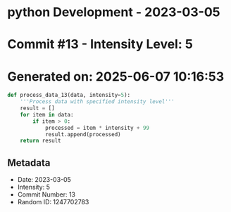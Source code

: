 ﻿# python Development - 2023-03-05
# Commit #13 - Intensity Level: 5
# Generated on: 2025-06-07 10:16:53
```python
def process_data_13(data, intensity=5):
    '''Process data with specified intensity level'''
    result = []
    for item in data:
        if item > 0:
            processed = item * intensity + 99
            result.append(processed)
    return result
```
## Metadata
- Date: 2023-03-05
- Intensity: 5
- Commit Number: 13
- Random ID: 1247702783
